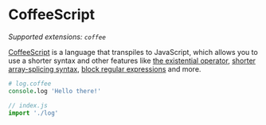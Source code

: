 # CoffeeScript

_Supported extensions: `coffee`_

[CoffeeScript](https://coffeescript.org) is a language that transpiles to JavaScript, which allows you to use a shorter syntax and other features like [the existential operator](https://coffeescript.org/#existential-operator), [shorter array-splicing syntax](https://coffeescript.org/#slices), [block regular expressions](https://coffeescript.org/#regexes) and more.

```coffeescript
# log.coffee
console.log 'Hello there!'
```

```javascript
// index.js
import './log'
```

